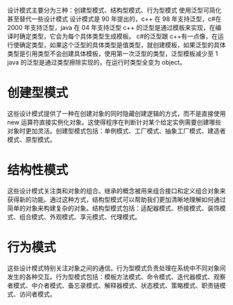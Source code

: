 设计模式主要分为三种：创建型模式、结构型模式、行为型模式
使用泛型可简化甚至替代一些设计模式
设计模式是 90 年提出的，c++ 在 98 年支持泛型，c#在 2000 年支持泛型，java 在 04 年支持泛型
c++ 的泛型是通过模板来实现，在编译时确定类型，它会为每个具体类型生成模板。
c#的泛型跟 c++有一点像，在运行使确定类型，如果这个泛型的具体类型是值类型，就创建模板，如果泛型的具体类型是引用类型不会创建具体模板，使用第一次泛型的类型，泛型模板减少至 1
java 的泛型是通过类型擦除实现的，在运行时类型全变为 object。

# 创建型模式

这些设计模式提供了一种在创建对象的同时隐藏创建逻辑的方式，而不是直接使用 new 运算符直接实例化对象。这使得程序在判断针对某个给定实例需要创建哪些对象时更加灵活。创建型模式包括：单例模式、工厂模式、抽象工厂模式、建造者模式、原型模式。

# 结构性模式

这些设计模式关注类和对象的组合。继承的概念被用来组合接口和定义组合对象来获得新的功能。通过这种方式，结构型模式可以帮助我们更加清晰地理解如何通过简单的对象来构建复杂的对象。结构型模式包括：适配器模式、桥接模式、装饰模式、组合模式、外观模式、享元模式、代理模式。

# 行为模式

这些设计模式特别关注对象之间的通信。行为型模式负责处理在系统中不同对象间发生的各种交互。行为型模式包括：模板方法模式、命令模式、迭代器模式、观察者模式、中介者模式、备忘录模式、解释器模式、状态模式、策略模式、职责链模式、访问者模式。

